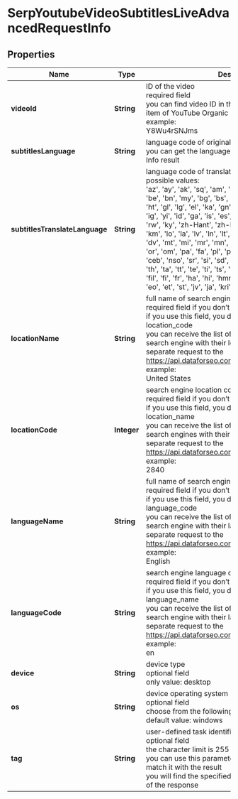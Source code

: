 # SerpYoutubeVideoSubtitlesLiveAdvancedRequestInfo


## Properties

| Name | Type | Description | Notes |
|------------ | ------------- | ------------- | -------------|
**videoId** | **String** | ID of the video<br>required field<br>you can find video ID in the URL or ‘youtube_video’ item of YouTube Organic result<br>example:<br>Y8Wu4rSNJms |[optional]|
**subtitlesLanguage** | **String** | language code of original text<br>you can get the language code from YouTube Video Info result |[optional]|
**subtitlesTranslateLanguage** | **String** | language code of translated text<br>possible values:<br>'az', 'ay', 'ak', 'sq', 'am', 'en', 'ar', 'hy', 'as', 'af', 'eu', 'be', 'bn', 'my', 'bg', 'bs', 'bho', 'cy', 'hu', 'vi', 'haw', 'ht', 'gl', 'lg', 'el', 'ka', 'gn', 'gu', 'gd', 'da', 'fy', 'zu', 'iw', 'ig', 'yi', 'id', 'ga', 'is', 'es', 'it', 'yo', 'kk', 'kn', 'ca', 'qu', 'rw', 'ky', 'zh-Hant', 'zh-Hans', 'ko', 'co', 'xh', 'ku', 'km', 'lo', 'la', 'lv', 'ln', 'lt', 'lb', 'mk', 'mg', 'ms', 'ml', 'dv', 'mt', 'mi', 'mr', 'mn', 'und', 'de', 'ne', 'nl', 'no', 'ny', 'or', 'om', 'pa', 'fa', 'pl', 'pt', 'ps', 'ro', 'ru', 'sm', 'sa', 'ceb', 'nso', 'sr', 'si', 'sd', 'sk', 'sl', 'so', 'sw', 'su', 'tg', 'th', 'ta', 'tt', 'te', 'ti', 'ts', 'tr', 'tk', 'uz', 'ug', 'uk', 'ur', 'fil', 'fi', 'fr', 'ha', 'hi', 'hmn', 'hr', 'cs', 'sv', 'sn', 'ee', 'eo', 'et', 'st', 'jv', 'ja', 'kri' |[optional]|
**locationName** | **String** | full name of search engine location<br>required field if you don’t specify location_code<br>if you use this field, you don’t need to specify location_code<br>you can receive the list of available locations of the search engine with their location_name by making a separate request to the https://api.dataforseo.com/v3/serp/youtube/locations<br>example:<br>United States |[optional]|
**locationCode** | **Integer** | search engine location code<br>required field if you don’t specify location_name <br>if you use this field, you don’t need to specify location_name<br>you can receive the list of available locations of the search engines with their location_code by making a separate request to the https://api.dataforseo.com/v3/serp/youtube/locations<br>example:<br>2840 |[optional]|
**languageName** | **String** | full name of search engine language<br>required field if you don’t specify language_code<br>if you use this field, you don’t need to specify language_code<br>you can receive the list of available languages of the search engine with their language_name by making a separate request to the https://api.dataforseo.com/v3/serp/youtube/languages<br>example:<br>English |[optional]|
**languageCode** | **String** | search engine language code<br>required field if you don’t specify language_name<br>if you use this field, you don’t need to specify language_name<br>you can receive the list of available languages of the search engine with their language_code by making a separate request to the https://api.dataforseo.com/v3/serp/youtube/languages<br>example:<br>en |[optional]|
**device** | **String** | device type<br>optional field<br>only value: desktop |[optional]|
**os** | **String** | device operating system<br>optional field<br>choose from the following values: windows, macos<br>default value: windows |[optional]|
**tag** | **String** | user-defined task identifier<br>optional field<br>the character limit is 255<br>you can use this parameter to identify the task and match it with the result<br>you will find the specified tag value in the data object of the response |[optional]|